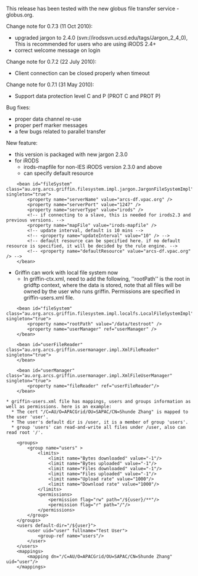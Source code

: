 This release has been tested with the new globus file transfer service - globus.org.

Change note for 0.7.3 (11 Oct 2010):

  * upgraded jargon to 2.4.0 (svn://irodssvn.ucsd.edu/tags/Jargon\_2\_4\_0), This is recommended for users who are using iRODS 2.4+
  * correct welcome message on login

Change note for 0.7.2 (22 July 2010):

  * Client connection can be closed properly when timeout

Change note for 0.7.1 (31 May 2010):

  * Support data protection level C and P (PROT C and PROT P)

Bug fixes:

  * proper data channel re-use
  * proper perf marker messages
  * a few bugs related to parallel transfer

New feature:

  * this version is packaged with new jargon 2.3.0
  * for iRODS
    * irods-mapfile for non-IES iRODS version 2.3.0 and above
    * can specify default resource
```
	<bean id="fileSystem" class="au.org.arcs.griffin.filesystem.impl.jargon.JargonFileSystemImpl" singleton="true">
		<property name="serverName" value="arcs-df.vpac.org" />
		<property name="serverPort" value="1247" />
		<property name="serverType" value="irods" />
		<!-- if connecting to a slave, this is needed for irods2.3 and previous versions. -->
		<property name="mapFile" value="irods-mapfile" />
		<!-- update interval, default is 10 mins -->
		<!-- <property name="updateInterval" value="10" /> -->
		<!-- default resource can be specified here. if no default resource is specified, it will be decided by the rule engine. -->
		<!-- <property name="defaultResource" value="arcs-df.vpac.org" /> -->
	</bean>
```
  * Griffin can work with local file system now
    * In griffin-ctx.xml, need to add the following, ''rootPath'' is the root in gridftp context, where the data is stored, note that all files will be owned by the user who runs griffin. Permissions are specified in griffin-users.xml file.
```
	<bean id="fileSystem" class="au.org.arcs.griffin.filesystem.impl.localfs.LocalFileSystemImpl" singleton="true">
		<property name="rootPath" value="/data/testroot" />
		<property name="userManager" ref="userManager" />
	</bean>
	
	<bean id="userFileReader" class="au.org.arcs.griffin.usermanager.impl.XmlFileReader" singleton="true">
	</bean>

	<bean id="userManager" class="au.org.arcs.griffin.usermanager.impl.XmlFileUserManager" singleton="true">
		<property name="fileReader" ref="userFileReader"/>
	</bean>
```
    * griffin-users.xml file has mappings, users and groups information as well as permissions. here is an example:
      * The cert "/C=AU/O=APACGrid/OU=SAPAC/CN=Shunde Zhang" is mapped to the user 'user'.
      * The user's default dir is /user, it is a member of group 'users'.
      * group 'users' can read-and-write all files under /user, also can read root '/'.
```
	<groups>
		<group name="users" >
		    <limits>
		    	<limit name="Bytes downloaded" value="-1"/>
		    	<limit name="Bytes uploaded" value="-1"/>
		    	<limit name="Files downloaded" value="-1"/>
		    	<limit name="Files uploaded" value="-1"/>
		    	<limit name="Upload rate" value="1000"/>
		    	<limit name="Download rate" value="1000"/>
		    </limits>
		    <permissions>
		    	<permission flag="rw" path="/${user}/**"/>
		    	<permission flag="r" path="/"/>
			</permissions>
		</group>
	</groups>
	<users default-dir="/${user}">
		<user uid="user" fullname="Test User">
			<group-ref name="users"/>
		</user>
	</users>
	<mappings>
		<mapping dn="/C=AU/O=APACGrid/OU=SAPAC/CN=Shunde Zhang" uid="user"/>
	</mappings>
```